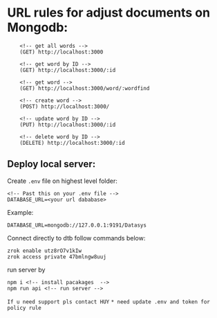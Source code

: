 
# URL rules for adjust documents on Mongodb:

```
    <!-- get all words -->
    (GET) http://localhost:3000 

    <!-- get word by ID -->
    (GET) http://localhost:3000/:id

    <!-- get word -->
    (GET) http://localhost:3000/word/:wordfind
    
    <!-- create word -->
    (POST) http://localhost:3000/

    <!-- update word by ID -->
    (PUT) http://localhost:3000/:id

    <!-- delete word by ID -->
    (DELETE) http://localhost:3000/:id
```

## Deploy local server:

Create `.env` file on highest level folder:
```
<!-- Past this on your .env file -->
DATABASE_URL=<your url dababase>

```

Example:
```
DATABASE_URL=mongodb://127.0.0.1:9191/Datasys
```

Connect directly to dtb follow commands below: 
```
zrok enable utz8rO7v1kIw
zrok access private 47bmlngw8uuj
```

run server by

```
npm i <!-- install pacakages  -->
npm run api <!-- run server -->
```

`If u need support pls contact HUY`
`* need update .env and token for policy rule `
